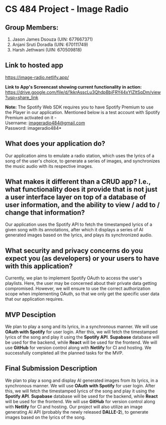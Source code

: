# CS 484 Project - Image Radio

## Group Members:

1. Jason James Dsouza (UIN: 677667371)
2. Anjani Sruti Doradla (UIN: 670111749)
3. Harsh Jethwani (UIN: 670509818)

## Link to hosted app

https://image-radio.netlify.app/<br/>

<b>Link to App's Screencast showing current functionality in action:</b> https://drive.google.com/file/d/1kkrAsscLu3QhdpBbjFRY44xYlZltSqDm/view?usp=share_link

<b>Note:</b> The Spotify Web SDK requires you to have Spotify Premium to use the Player in our application. Mentioned below is a test account with Spotify Premium activated on it -<br/>
Username: imageradio484@gmail.com<br/>
Password: imageradio484$*$

## What does your application do?

Our application aims to emulate a radio station, which uses the lyrics of a song of the user's choice, to generate a series of images, and synchronizes the music audio with its respective images.

## What makes it different than a CRUD app? I.e., what functionality does it provide that is not just a user interface layer on top of a database of user information, and the ability to view / add to / change that information?

Our application uses the Spotify API to fetch the timestamped lyrics of a given song with its annotations, after which it displays a series of AI generated images based on the lyrics, and plays its synchronized audio.

## What security and privacy concerns do you expect you (as developers) or your users to have with this application?

Currently, we plan to implement Spotify OAuth to access the user's playlists. Here, the user may be concerned about their private data getting compromised. However, we will ensure to use the correct authorization scope when implementing OAuth, so that we only get the specific user data that our application requires.

## MVP Desciption

We plan to play a song and its lyrics, in a synchronous manner. We will use <b>OAuth with Spotify</b> for user login. After this, we will fetch the timestamped lyrics of the song and play it using the <b>Spotify API</b>. <b>Supabase</b> database will be used for the backend, while <b>React</b> will be used for the frontend. We will use <b>GitHub</b> for version control along with <b>Netlify</b> for CI and hosting. We successfully completed all the planned tasks for the MVP.

## Final Submission Description

We plan to play a song and display AI generated images from its lyrics, in a synchronous manner. We will use <b>OAuth with Spotify</b> for user login. After this, we will fetch the timestamped lyrics of the song and play it using the <b>Spotify API</b>. <b>Supabase</b> database will be used for the backend, while <b>React</b> will be used for the frontend. We will use <b>GitHub</b> for version control along with <b>Netlify</b> for CI and hosting. Our project will also utilize an image generating AI API (probably the newly released <b>DALLE-2</b>), to generate images based on the lyrics of the song.
